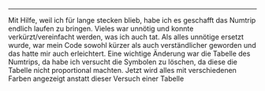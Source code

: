***
Mit Hilfe, weil ich für lange stecken blieb, habe ich es geschafft das Numtrip endlich laufen zu bringen.
Vieles war unnötig und konnte verkürzt/vereinfacht werden, was ich auch tat.
Als alles unnötige ersetzt wurde, war mein Code sowohl kürzer als auch verständlicher geworden und das hatte mir auch erleichtert.
Eine wichtige Änderung war die Tabelle des Numtrips, da habe ich versucht die Symbolen zu löschen, da diese
die Tabelle nicht proportional machten. Jetzt wird alles mit verschiedenen Farben angezeigt anstatt dieser Versuch einer Tabelle